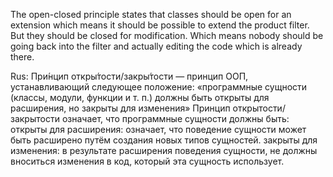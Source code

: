 ﻿The open-closed principle states that classes should be open for an extension which means it should be possible to extend the product filter. But they should be closed for modification. Which means nobody should be going back into the filter and actually editing the code which is already there.

Rus: При́нцип откры́тости/закры́тости — принцип ООП, устанавливающий следующее положение: «программные сущности (классы, модули, функции и т. п.) должны быть открыты для расширения, но закрыты для изменения»
Принцип открытости/закрытости означает, что программные сущности должны быть:
открыты для расширения: означает, что поведение сущности может быть расширено путём создания новых типов сущностей.
закрыты для изменения: в результате расширения поведения сущности, не должны вноситься изменения в код, который эта сущность использует.